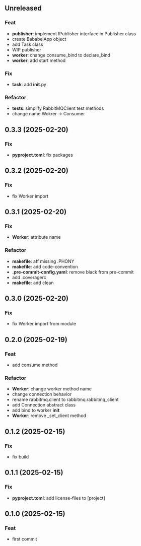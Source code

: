 ## Unreleased

### Feat

- **publisher**: implement IPublisher interface in Publisher class
- create BababelApp object
- add Task class
- WIP publisher
- **worker**: change consume_bind to declare_bind
- **worker**: add start method

### Fix

- **task**: add __init__.py

### Refactor

- **tests**: simplify RabbitMQClient test methods
- change name Wokrer -> Consumer

## 0.3.3 (2025-02-20)

### Fix

- **pyproject.toml**: fix packages

## 0.3.2 (2025-02-20)

### Fix

- fix Worker import

## 0.3.1 (2025-02-20)

### Fix

- **Worker**: attribute name

### Refactor

- **makefile**: aff missing .PHONY
- **makefile**: add code-convention
- **.pre-commit-config.yaml**: remove black from pre-commit
- add .coveragerc
- **makefile**: add clean

## 0.3.0 (2025-02-20)

### Fix

- fix Worker import from module

## 0.2.0 (2025-02-19)

### Feat

- add consume method

### Refactor

- **Worker**: change worker method name
- change connection behavior
- rename rabbitmq.client to rabbitmq.rabbitmq_client
- add Connection abstract class
- add bind to worker __init__
- **Worker**: remove _set_client method

## 0.1.2 (2025-02-15)

### Fix

- fix build

## 0.1.1 (2025-02-15)

### Fix

- **pyproject.toml**: add license-files to [project]

## 0.1.0 (2025-02-15)

### Feat

- first commit
